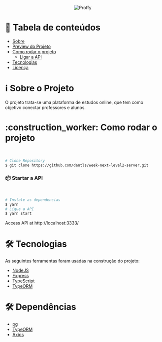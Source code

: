 <p align="center">
  <img src="https://github.com/dantls/week-next-level2-server/blob/master/github-assets/logo.svg" alt="Proffy" />
</p>

# :pushpin: Tabela de conteúdos
<!--ts-->
   * [Sobre](#sobre)
   * [Preview do Projeto](#preview)
   * [Como rodar o projeto](#run)
      * [Ligar a API](#api)
   * [Tecnologias](#tecnologias)
   * [Licença](#license)
<!--te-->


<h1 name="sobre">ℹ Sobre o Projeto</h1>
O projeto trata-se uma plataforma de estudos online, que tem como objetivo conectar professores e alunos.

<h1 name="run">:construction_worker: Como rodar o projeto</h1> <br>

```bash
# Clone Repository
$ git clone https://github.com/dantls/week-next-level2-server.git
```

<h3 name='api'>📦  Startar a API</h3><br>

```bash
# Instale as dependencias
$ yarn
# Ligue a API
$ yarn start
```
Access API at http://localhost:3333/

<h1 name="tecnologias">🛠 Tecnologias</h1>

As seguintes ferramentas foram usadas na construção do projeto:

- [NodeJS](https://nodejs.org/en/)
- [Express](https://expressjs.com)
- [TypeScript](https://www.typescriptlang.org)
- [TypeORM](https://typeorm.io/#/)

<h1 name="tecnologias">🛠 Dependências</h1>

- [pg](https://www.npmjs.com/package/pg)
- [TypeORM](https://www.npmjs.com/package/typeorm)
- [Axios](https://www.npmjs.com/package/axios)




